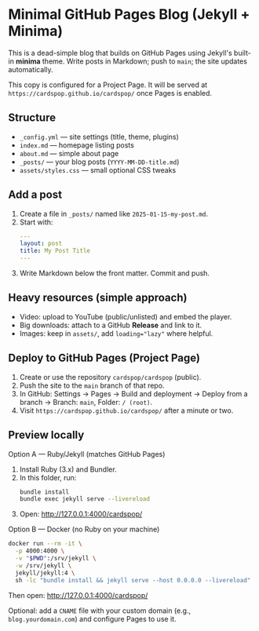 # Minimal GitHub Pages Blog (Jekyll + Minima)

This is a dead-simple blog that builds on GitHub Pages using Jekyll's built-in **minima** theme. Write posts in Markdown; push to `main`; the site updates automatically.

This copy is configured for a Project Page.
It will be served at `https://cardspop.github.io/cardspop/` once Pages is enabled.

## Structure

- `_config.yml` — site settings (title, theme, plugins)
- `index.md` — homepage listing posts
- `about.md` — simple about page
- `_posts/` — your blog posts (`YYYY-MM-DD-title.md`)
- `assets/styles.css` — small optional CSS tweaks

## Add a post

1. Create a file in `_posts/` named like `2025-01-15-my-post.md`.
2. Start with:
   ```yaml
   ---
   layout: post
   title: My Post Title
   ---
   ```
3. Write Markdown below the front matter. Commit and push.

## Heavy resources (simple approach)

- Video: upload to YouTube (public/unlisted) and embed the player.
- Big downloads: attach to a GitHub **Release** and link to it.
- Images: keep in `assets/`, add `loading="lazy"` where helpful.

## Deploy to GitHub Pages (Project Page)

1. Create or use the repository `cardspop/cardspop` (public).
2. Push the site to the `main` branch of that repo.
3. In GitHub: Settings → Pages → Build and deployment → Deploy from a branch → Branch: `main`, Folder: `/ (root)`.
4. Visit `https://cardspop.github.io/cardspop/` after a minute or two.

## Preview locally

Option A — Ruby/Jekyll (matches GitHub Pages)

1. Install Ruby (3.x) and Bundler.
2. In this folder, run:
   ```bash
   bundle install
   bundle exec jekyll serve --livereload
   ```
3. Open: http://127.0.0.1:4000/cardspop/

Option B — Docker (no Ruby on your machine)

```bash
docker run --rm -it \
  -p 4000:4000 \
  -v "$PWD":/srv/jekyll \
  -w /srv/jekyll \
  jekyll/jekyll:4 \
  sh -lc "bundle install && jekyll serve --host 0.0.0.0 --livereload"
```
Then open: http://127.0.0.1:4000/cardspop/

Optional: add a `CNAME` file with your custom domain (e.g., `blog.yourdomain.com`) and configure Pages to use it.
